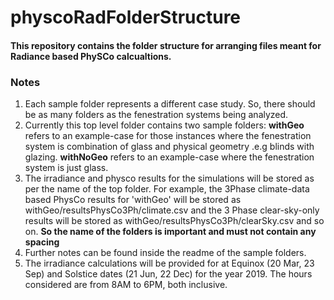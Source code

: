 # physcoRadFolderStructure

#### This repository contains the folder structure for arranging files meant for Radiance based PhySCo calcualtions.

### Notes
1. Each sample folder represents a different case study. So, there should be as many folders as the fenestration systems being analyzed.
2. Currently this top level folder contains two sample folders: **withGeo** refers to an example-case for those instances where the fenestration system is combination of glass and physical geometry .e.g blinds with glazing. **withNoGeo** refers to an example-case where the fenestration system is just glass.  
3. The irradiance and physco results for the simulations will be stored as per the name of the top folder. For example, the 3Phase climate-data based PhysCo results for 'withGeo' will be stored as  withGeo/resultsPhysCo3Ph/climate.csv and the 3 Phase clear-sky-only results will be stored as withGeo/resultsPhysCo3Ph/clearSky.csv and so on. **So the name of the folders is important and must not contain any spacing**
4. Further notes can be found inside the readme of the sample folders.
5. The irradiance calculations will be provided for at Equinox (20 Mar, 23 Sep) and Solstice dates (21 Jun, 22 Dec) for the year 2019. The hours considered are from 8AM to 6PM, both inclusive.